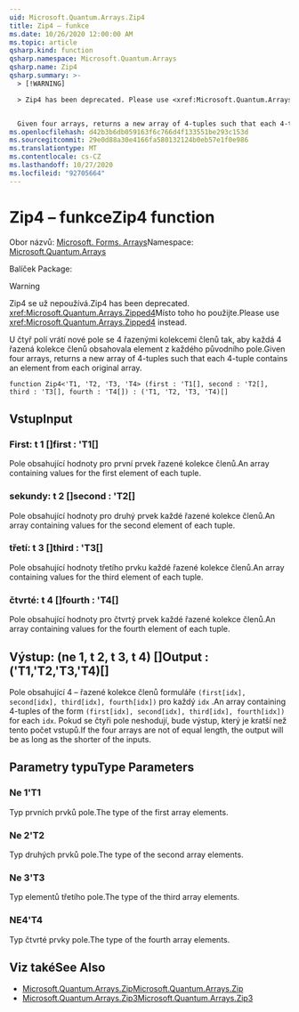 ```yaml
---
uid: Microsoft.Quantum.Arrays.Zip4
title: Zip4 – funkce
ms.date: 10/26/2020 12:00:00 AM
ms.topic: article
qsharp.kind: function
qsharp.namespace: Microsoft.Quantum.Arrays
qsharp.name: Zip4
qsharp.summary: >-
  > [!WARNING]

  > Zip4 has been deprecated. Please use <xref:Microsoft.Quantum.Arrays.Zipped4> instead.


  Given four arrays, returns a new array of 4-tuples such that each 4-tuple contains an element from each original array.
ms.openlocfilehash: d42b3b6db059163f6c766d4f133551be293c153d
ms.sourcegitcommit: 29e0d88a30e4166fa580132124b0eb57e1f0e986
ms.translationtype: MT
ms.contentlocale: cs-CZ
ms.lasthandoff: 10/27/2020
ms.locfileid: "92705664"
---
```

# <a name="zip4-function"></a><span data-ttu-id="e8922-102">Zip4 – funkce</span><span class="sxs-lookup"><span data-stu-id="e8922-102">Zip4 function</span></span>

<span data-ttu-id="e8922-103">Obor názvů: [Microsoft. Forms. Arrays](xref:Microsoft.Quantum.Arrays)</span><span class="sxs-lookup"><span data-stu-id="e8922-103">Namespace: [Microsoft.Quantum.Arrays](xref:Microsoft.Quantum.Arrays)</span></span>

<span data-ttu-id="e8922-104">Balíček [](https://nuget.org/packages/)</span><span class="sxs-lookup"><span data-stu-id="e8922-104">Package: [](https://nuget.org/packages/)</span></span>


> [!WARNING]
> <span data-ttu-id="e8922-105">Zip4 se už nepoužívá.</span><span class="sxs-lookup"><span data-stu-id="e8922-105">Zip4 has been deprecated.</span></span> <span data-ttu-id="e8922-106"><xref:Microsoft.Quantum.Arrays.Zipped4>Místo toho ho použijte.</span><span class="sxs-lookup"><span data-stu-id="e8922-106">Please use <xref:Microsoft.Quantum.Arrays.Zipped4> instead.</span></span>

<span data-ttu-id="e8922-107">U čtyř polí vrátí nové pole se 4 řazenými kolekcemi členů tak, aby každá 4 řazená kolekce členů obsahovala element z každého původního pole.</span><span class="sxs-lookup"><span data-stu-id="e8922-107">Given four arrays, returns a new array of 4-tuples such that each 4-tuple contains an element from each original array.</span></span>

```qsharp
function Zip4<'T1, 'T2, 'T3, 'T4> (first : 'T1[], second : 'T2[], third : 'T3[], fourth : 'T4[]) : ('T1, 'T2, 'T3, 'T4)[]
```


## <a name="input"></a><span data-ttu-id="e8922-108">Vstup</span><span class="sxs-lookup"><span data-stu-id="e8922-108">Input</span></span>

### <a name="first--t1"></a><span data-ttu-id="e8922-109">First: t 1 []</span><span class="sxs-lookup"><span data-stu-id="e8922-109">first : 'T1[]</span></span>

<span data-ttu-id="e8922-110">Pole obsahující hodnoty pro první prvek řazené kolekce členů.</span><span class="sxs-lookup"><span data-stu-id="e8922-110">An array containing values for the first element of each tuple.</span></span>


### <a name="second--t2"></a><span data-ttu-id="e8922-111">sekundy: t 2 []</span><span class="sxs-lookup"><span data-stu-id="e8922-111">second : 'T2[]</span></span>

<span data-ttu-id="e8922-112">Pole obsahující hodnoty pro druhý prvek každé řazené kolekce členů.</span><span class="sxs-lookup"><span data-stu-id="e8922-112">An array containing values for the second element of each tuple.</span></span>


### <a name="third--t3"></a><span data-ttu-id="e8922-113">třetí: t 3 []</span><span class="sxs-lookup"><span data-stu-id="e8922-113">third : 'T3[]</span></span>

<span data-ttu-id="e8922-114">Pole obsahující hodnoty třetího prvku každé řazené kolekce členů.</span><span class="sxs-lookup"><span data-stu-id="e8922-114">An array containing values for the third element of each tuple.</span></span>


### <a name="fourth--t4"></a><span data-ttu-id="e8922-115">čtvrté: t 4 []</span><span class="sxs-lookup"><span data-stu-id="e8922-115">fourth : 'T4[]</span></span>

<span data-ttu-id="e8922-116">Pole obsahující hodnoty pro čtvrtý prvek každé řazené kolekce členů.</span><span class="sxs-lookup"><span data-stu-id="e8922-116">An array containing values for the fourth element of each tuple.</span></span>



## <a name="output--t1t2t3t4"></a><span data-ttu-id="e8922-117">Výstup: (ne 1, t 2, t 3, t 4) []</span><span class="sxs-lookup"><span data-stu-id="e8922-117">Output : ('T1,'T2,'T3,'T4)[]</span></span>

<span data-ttu-id="e8922-118">Pole obsahující 4 – řazené kolekce členů formuláře `(first[idx], second[idx], third[idx], fourth[idx])` pro každý `idx` .</span><span class="sxs-lookup"><span data-stu-id="e8922-118">An array containing 4-tuples of the form `(first[idx], second[idx], third[idx], fourth[idx])` for each `idx`.</span></span> <span data-ttu-id="e8922-119">Pokud se čtyři pole neshodují, bude výstup, který je kratší než tento počet vstupů.</span><span class="sxs-lookup"><span data-stu-id="e8922-119">If the four arrays are not of equal length, the output will be as long as the shorter of the inputs.</span></span>

## <a name="type-parameters"></a><span data-ttu-id="e8922-120">Parametry typu</span><span class="sxs-lookup"><span data-stu-id="e8922-120">Type Parameters</span></span>

### <a name="t1"></a><span data-ttu-id="e8922-121">Ne 1</span><span class="sxs-lookup"><span data-stu-id="e8922-121">'T1</span></span>

<span data-ttu-id="e8922-122">Typ prvních prvků pole.</span><span class="sxs-lookup"><span data-stu-id="e8922-122">The type of the first array elements.</span></span>
### <a name="t2"></a><span data-ttu-id="e8922-123">Ne 2</span><span class="sxs-lookup"><span data-stu-id="e8922-123">'T2</span></span>

<span data-ttu-id="e8922-124">Typ druhých prvků pole.</span><span class="sxs-lookup"><span data-stu-id="e8922-124">The type of the second array elements.</span></span>
### <a name="t3"></a><span data-ttu-id="e8922-125">Ne 3</span><span class="sxs-lookup"><span data-stu-id="e8922-125">'T3</span></span>

<span data-ttu-id="e8922-126">Typ elementů třetího pole.</span><span class="sxs-lookup"><span data-stu-id="e8922-126">The type of the third array elements.</span></span>
### <a name="t4"></a><span data-ttu-id="e8922-127">NE4</span><span class="sxs-lookup"><span data-stu-id="e8922-127">'T4</span></span>

<span data-ttu-id="e8922-128">Typ čtvrté prvky pole.</span><span class="sxs-lookup"><span data-stu-id="e8922-128">The type of the fourth array elements.</span></span>

## <a name="see-also"></a><span data-ttu-id="e8922-129">Viz také</span><span class="sxs-lookup"><span data-stu-id="e8922-129">See Also</span></span>

- [<span data-ttu-id="e8922-130">Microsoft.Quantum.Arrays.Zip</span><span class="sxs-lookup"><span data-stu-id="e8922-130">Microsoft.Quantum.Arrays.Zip</span></span>](xref:Microsoft.Quantum.Arrays.Zip)
- [<span data-ttu-id="e8922-131">Microsoft.Quantum.Arrays.Zip3</span><span class="sxs-lookup"><span data-stu-id="e8922-131">Microsoft.Quantum.Arrays.Zip3</span></span>](xref:Microsoft.Quantum.Arrays.Zip3)